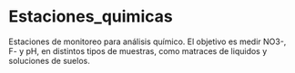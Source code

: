 # Estaciones_quimicas
Estaciones de monitoreo para análisis químico.  El objetivo es medir NO3-, F- y pH, en distintos tipos de muestras, como matraces de liquidos y soluciones de suelos.
